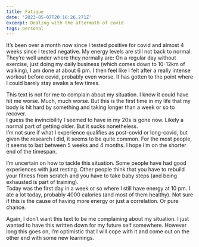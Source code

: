 ```yaml
---
title: Fatigue
date: '2023-05-07T20:16:26.271Z'
excerpt: Dealing with the aftermath of covid
tags: personal
---
```


It’s been over a month now since I tested positive for covid and almost 4 weeks since I tested negative. My energy levels are still not back to normal. They’re well under where they normally are: On a regular day without exercise, just doing my daily business (which comes down to 10-12km of walking), I am done at about 6 pm. I then feel like I felt after a really intense workout before covid, probably even worse. It has gotten to the point where I could barely stay awake a few times.

This text is not for me to complain about my situation. I know it could have hit me worse. Much, much worse. But this is the first time in my life that my body is hit hard by something and taking longer than a week or so to recover.  
I guess the invincibility I seemed to have in my 20s is gone now. Likely a normal part of getting older. But it sucks nonetheless.  
I’m not sure if what I experience qualifies as post-covid or long-covid, but given the research I did, it seems to be quite common. For the most people, it seems to last between 5 weeks and 4 months. I hope I’m on the shorter end of the timespan.

I’m uncertain on how to tackle this situation. Some people have had good experiences with just resting. Other people think that you have to rebuild your fitness from scratch and you have to take baby steps (and being exhausted is part of training).  
Today was the first day in a week or so where I still have energy at 10 pm. I ate a lot today, probably 4000 calories (and most of them healthy). Not sure if this is the cause of having more energy or just a correlation. Or pure chance.

Again, I don’t want this text to be me complaining about my situation. I just wanted to have this written down for my future self somewhere. However long this goes on, I’m optimistic that I will cope with it and come out on the other end with some new learnings.
